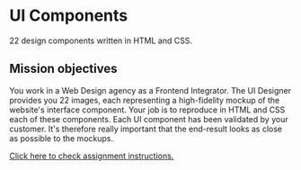 # UI Components

22 design components written in HTML and CSS.

Mission objectives
----

You work in a Web Design agency as a Frontend Integrator. The UI Designer provides you 22 images, each representing a high-fidelity mockup of the website's interface component. Your job is to reproduce in HTML and CSS each of these components. Each UI component has been validated by your customer. It's therefore really important that the end-result looks as close as possible to the mockups.

[Click here to check assignment instructions.](https://github.com/becodeorg/atw-giertz-2-17/tree/master/1.The-Fields/projects/21-design-components)
